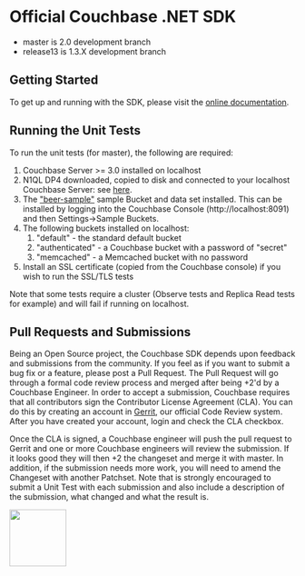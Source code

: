 Official Couchbase .NET SDK
====================

* master is 2.0 development branch
* release13 is 1.3.X development branch

## Getting Started ##

To get up and running with the SDK, please visit the [online documentation](http://developer.couchbase.com/documentation/server/4.5/sdk/dotnet/start-using-sdk.html).

## Running the Unit Tests ##

To run the unit tests (for master), the following are required:


1. Couchbase Server >= 3.0 installed on localhost
2. N1QL DP4 downloaded, copied to disk and connected to your localhost Couchbase Server: see [here](http://docs.couchbase.com/developer/n1ql-dp3/n1ql-intro.html).
4. The ["beer-sample"](http://docs.couchbase.com/admin/admin/Misc/sample-bucket-beer.html) sample Bucket and data set installed. This can be installed by logging into the Couchbase Console (http://localhost:8091) and then Settings->Sample Buckets.
4. The following buckets installed on localhost:
	1. "default" - the standard default bucket
	2. "authenticated" - a Couchbase bucket with a password of "secret"
	3. "memcached" - a Memcached bucket with no password
5. Install an SSL certificate (copied from the Couchbase console) if you wish to run the SSL/TLS tests

Note that some tests require a cluster (Observe tests and Replica Read tests for example) and will fail if running on localhost.

## Pull Requests and Submissions ##
Being an Open Source project, the Couchbase SDK depends upon feedback and submissions from the community. If you feel as if you want to submit a bug fix or a feature, please post a Pull Request. The Pull Request will go through a formal code review process and merged after being +2'd by a Couchbase Engineer. In order to accept a submission, Couchbase requires that all contributors sign the Contributor License Agreement (CLA). You can do this by creating an account in [Gerrit](http://review.couchbase.com), our official Code Review system. After you have created your account, login and check the CLA checkbox.

Once the CLA is signed, a Couchbase engineer will push the pull request to Gerrit and one or more Couchbase engineers will review the submission. If it looks good they will then +2 the changeset and merge it with master. In addition, if the submission needs more work, you will need to amend the Changeset with another Patchset. Note that is strongly encouraged to submit a Unit Test with each submission and also include a description of the submission, what changed and what the result is.

<img src="https://d3nmt5vlzunoa1.cloudfront.net/dotnet/files/2016/08/ReSharper2016_2_2_512x197.png" height="100"></img>
